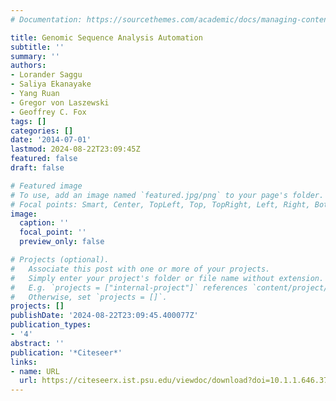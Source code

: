 ```yaml
---
# Documentation: https://sourcethemes.com/academic/docs/managing-content/

title: Genomic Sequence Analysis Automation
subtitle: ''
summary: ''
authors:
- Lorander Saggu
- Saliya Ekanayake
- Yang Ruan
- Gregor von Laszewski
- Geoffrey C. Fox
tags: []
categories: []
date: '2014-07-01'
lastmod: 2024-08-22T23:09:45Z
featured: false
draft: false

# Featured image
# To use, add an image named `featured.jpg/png` to your page's folder.
# Focal points: Smart, Center, TopLeft, Top, TopRight, Left, Right, BottomLeft, Bottom, BottomRight.
image:
  caption: ''
  focal_point: ''
  preview_only: false

# Projects (optional).
#   Associate this post with one or more of your projects.
#   Simply enter your project's folder or file name without extension.
#   E.g. `projects = ["internal-project"]` references `content/project/deep-learning/index.md`.
#   Otherwise, set `projects = []`.
projects: []
publishDate: '2024-08-22T23:09:45.400077Z'
publication_types:
- '4'
abstract: ''
publication: '*Citeseer*'
links:
- name: URL
  url: https://citeseerx.ist.psu.edu/viewdoc/download?doi=10.1.1.646.3765&rep=rep1&type=pdf
---
```

